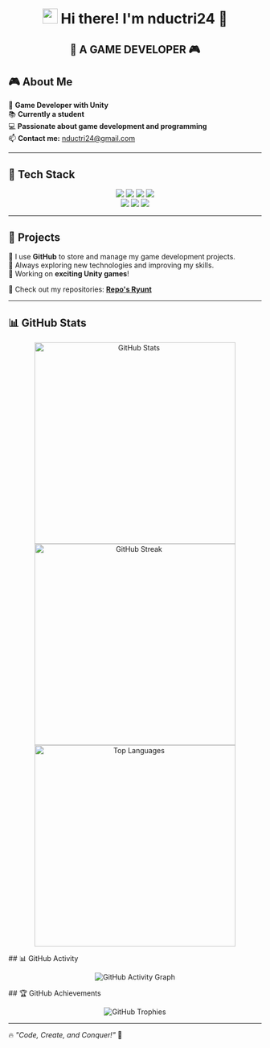 <h1 align="center">  
  <img src="https://media.giphy.com/media/hvRJCLFzcasrR4ia7z/giphy.gif" width="30px"/>  
  Hi there! I'm <strong>nductri24</strong> 👾  
</h1>  

<h2 align="center">  
  🚀 <strong>A GAME DEVELOPER</strong> 🎮  
</h2>  

## 🎮 About Me  
🚀 **Game Developer with Unity**  
📚 **Currently a student**  
💻 **Passionate about game development and programming**  
📫 **Contact me:** [nductri24@gmail.com](mailto:nductri24@gmail.com)  

---

## 🚀 Tech Stack  
<div align="center">  
  <img src="https://img.shields.io/badge/C%23-239120?style=for-the-badge&logo=csharp&logoColor=white"/>  
  <img src="https://img.shields.io/badge/C-00599C?style=for-the-badge&logo=c&logoColor=white"/>  
  <img src="https://img.shields.io/badge/C++-00599C?style=for-the-badge&logo=cplusplus&logoColor=white"/>  
  <img src="https://img.shields.io/badge/Java-007396?style=for-the-badge&logo=java&logoColor=white"/>  
  <br>  
  <img src="https://img.shields.io/badge/Unity-100000?style=for-the-badge&logo=unity&logoColor=white"/>  
  <img src="https://img.shields.io/badge/Rider-000000?style=for-the-badge&logo=rider&logoColor=white"/>  
  <img src="https://img.shields.io/badge/GitHub-181717?style=for-the-badge&logo=github&logoColor=white"/>  
</div>  

---

## 📌 Projects  
🔹 I use **GitHub** to store and manage my game development projects.  
🔹 Always exploring new technologies and improving my skills.  
🔹 Working on **exciting Unity games**!  

🔗 Check out my repositories: **[Repo's Ryunt](https://github.com/Ryunt24?tab=repositories)**  

---

## 📊 GitHub Stats  
<p align="center">  
  <img src="https://github-readme-stats-git-masterrstaa-rickstaa.vercel.app/api?username=Ryunt24&show_icons=true&theme=radical" width="400px" alt="GitHub Stats"/>  
  <img src="https://github-readme-streak-stats.herokuapp.com/?user=Ryunt24&theme=radical" width="400px" alt="GitHub Streak"/>  
  <br>  
  <img src="https://github-readme-stats-git-masterrstaa-rickstaa.vercel.app/api/top-langs/?username=Ryunt24&layout=compact&theme=radical" width="400px" alt="Top Languages"/>  
</p>
## 📊 GitHub Activity  
<p align="center">  
  <img src="https://github-readme-activity-graph.vercel.app/graph?username=Ryunt24&theme=radical" alt="GitHub Activity Graph"/>  
</p>
## 🏆 GitHub Achievements  
<p align="center">  
  <img src="https://github-profile-trophy.vercel.app/?username=Ryunt24&theme=onedark&no-frame=true&column=7" alt="GitHub Trophies"/>  
</p>

---

🔥 _"Code, Create, and Conquer!"_ 🚀  
